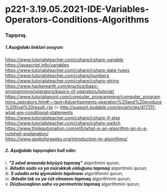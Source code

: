 # p221-3.19.05.2021-IDE-Variables-Operators-Conditions-Algorithms

### Tapşırıq.



##### 1.Aşağıdakı linkləri oxuyun:
https://www.tutorialsteacher.com/csharp/csharp-variable<br />
https://javascript.info/variables<br />
https://www.tutorialsteacher.com/csharp/csharp-data-types<br />
https://www.tutorialsteacher.com/csharp/numbers<br />
https://www.tutorialsteacher.com/csharp/csharp-string<br />
https://www.hackerearth.com/practice/basic-programming/operators/basics-of-operators/tutorial/<br />
https://www.tutorialspoint.com/computer_programming/computer_programming_operators.htm#:~:text=Advertisements,operation%20and%20produce%20final%20result.<br />
http://support.kodable.com/en/articles/417311-what-are-conditional-statements<br />
https://www.tutorialsteacher.com/csharp/csharp-if-else<br />
https://www.tutorialsteacher.com/csharp/csharp-switch<br />
https://www.thinkautomation.com/eli5/what-is-an-algorithm-an-in-a-nutshell-explanation/<br />
https://www.geeksforgeeks.org/introduction-to-algorithms/<br />



##### 2. Aşağıdakı tapşırıqları həll edin:
   i. **_"3 ədəd arasında böyüyü tapmaq"_** alqoritmini qurun;<br />
   ii. **_Ədədin sadə və ya mürəkkəb olduğunu tapmaq_** alqoritmini qurun;<br />
   iii. **_5 ədədin orta qiymətinin tapılması_** algorithmini qurun;<br />
   vi. **_Ədədin tək və ya cüt olmasını tapmaq_** algorithmini qurun;<br />
   v. **_Düzbucaqlının sahə və perimetrini tapmaq_** algorithmini qurun;<br />
